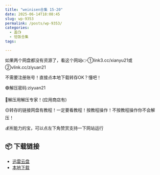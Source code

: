 ```yaml
---
title: "weinisen合集 15-20"
date: 2025-06-14T18:08:45
slug: wp-9353
permalink: /posts/wp-9353/
categories:
  - 盖📺
  - 恰饭合集
tags:

---
```


如果两个网盘都没有资源了，看这个网站👉①link3.cc/xianyu21或②vlink.cc/ziyuan21

不需要注册账号！直接点本地下载转存OK？懂吧！

🟢解压密码:ziyuan21

🔵解压用解压专家！(应用商店有)

🟡转存的链接网盘有教程！一定要看教程！按教程操作！不按教程操作你不会解压！

💰🈶能力的宝，可以点左下角赞赏支持一下网站运行

## 📦 下载链接
- [迅雷云盘](https://blziyuan21.com/pay-download/9353?key=97f406d377&down_id=0)
- [本地下载](https://blziyuan21.com/pay-download/9353?key=97f406d377&down_id=1)

